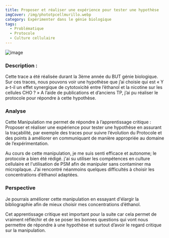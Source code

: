 ```yaml
---
title: Proposer et réaliser une expérience pour tester une hypothèse
imgCover: /img/phototpcellmurillo.webp
category: Expérimenter dans le génie biologique
tags:
  - Problématique
  - Protocole
  - Culture cellulaire
---
```


![image](img/phototpcellmurillo.webp)

### Description :

Cette trace a été réalisée durant la 3ème année du BUT génie biologique. Sur ces traces, nous pouvons voir une hypothèse que j’ai choisie qui est « Y a-t-il un effet synergique de cytotoxicité entre l’éthanol et la nicotine sur les cellules CHO ? » A l’aide de publications et d’anciens TP, j’ai pu réaliser le protocole pour répondre à cette hypothèse.

### Analyse

Cette Manipulation me permet de répondre à l’apprentissage critique : Proposer et réaliser une expérience pour tester une hypothèse en assurant la traçabilité, par exemple des traces pour suivre l’évolution du Protocole et des points à améliorer en communiquant de manière appropriée au domaine de l’expérimentation.

Au cours de cette manipulation, je me suis senti efficace et autonome; le protocole a bien été rédigé. j'ai su utiliser les compétences en culture cellulaire et l'utilisation de PSM afin de manipuler sans contaminer ma microplaque. J’ai rencontré néanmoins quelques difficultés à choisir les concentrations d’éthanol adaptées.

### Perspective

Je pourrais améliorer cette manipulation en essayant d'élargir la bibliographie afin de mieux choisir mes concentrations d’éthanol.

Cet apprentissage critique est important pour la suite car cela permet de vraiment réfléchir et de se poser les bonnes questions qui vont nous permettre de répondre à une hypothèse et surtout d’avoir le regard critique sur la manipulation.
